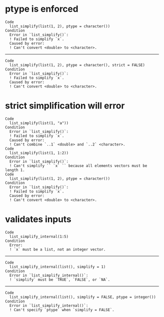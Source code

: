# ptype is enforced

    Code
      list_simplify(list(1, 2), ptype = character())
    Condition
      Error in `list_simplify()`:
      ! Failed to simplify `x`.
      Caused by error:
      ! Can't convert <double> to <character>.

---

    Code
      list_simplify(list(1, 2), ptype = character(), strict = FALSE)
    Condition
      Error in `list_simplify()`:
      ! Failed to simplify `x`.
      Caused by error:
      ! Can't convert <double> to <character>.

# strict simplification will error

    Code
      list_simplify(list(1, "a"))
    Condition
      Error in `list_simplify()`:
      ! Failed to simplify `x`.
      Caused by error:
      ! Can't combine `..1` <double> and `..2` <character>.
    Code
      list_simplify(list(1, 1:2))
    Condition
      Error in `list_simplify()`:
      ! Can't simplify `` `x` `` because all elements vectors must be length 1.
    Code
      list_simplify(list(1, 2), ptype = character())
    Condition
      Error in `list_simplify()`:
      ! Failed to simplify `x`.
      Caused by error:
      ! Can't convert <double> to <character>.

# validates inputs

    Code
      list_simplify_internal(1:5)
    Condition
      Error:
      ! `x` must be a list, not an integer vector.

---

    Code
      list_simplify_internal(list(), simplify = 1)
    Condition
      Error in `list_simplify_internal()`:
      ! `simplify` must be `TRUE`, `FALSE`, or `NA`.

---

    Code
      list_simplify_internal(list(), simplify = FALSE, ptype = integer())
    Condition
      Error in `list_simplify_internal()`:
      ! Can't specify `ptype` when `simplify = FALSE`.

